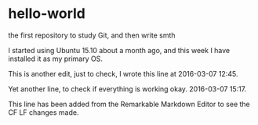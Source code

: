 # hello-world
the first repository to study Git, and then write smth

I started using Ubuntu 15.10 about a month ago, and this week I have installed it as my primary OS.

This is another edit, just to check, I wrote this line at 2016-03-07 12:45.

Yet another line, to check if everything is working okay. 2016-03-07 15:17.

This line has been added from the Remarkable Markdown Editor to see the CF LF changes made.

